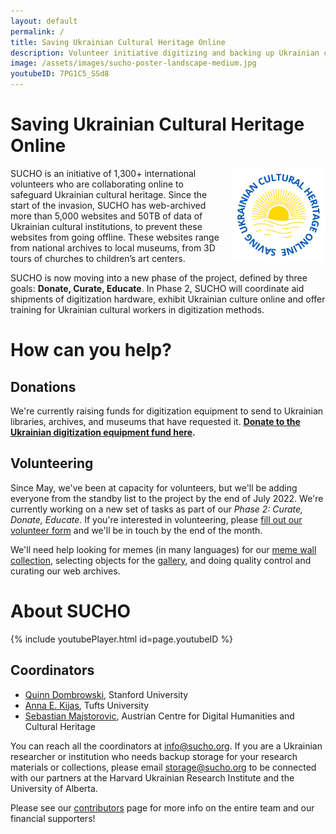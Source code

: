 ```yaml
---
layout: default
permalink: /
title: Saving Ukrainian Cultural Heritage Online
description: Volunteer initiative digitizing and backing up Ukrainian culture.
image: /assets/images/sucho-poster-landscape-medium.jpg
youtubeID: 7PG1C5_SSd8
---
```


# Saving Ukrainian Cultural Heritage Online

<img src="/assets/images/sucho-logo.png" width="150px" style="float:right; margin-left: 10px;" title="Saving Ukrainian Cultural Heritage Online">

SUCHO is an initiative of 1,300+ international volunteers who are collaborating online to safeguard Ukrainian cultural heritage. Since the start of the invasion, SUCHO has web-archived more than 5,000 websites and 50TB of data of Ukrainian cultural institutions, to prevent these websites from going offline. These websites range from national archives to local museums, from 3D tours of churches to children’s art centers.

SUCHO is now moving into a new phase of the project, defined by three goals: **Donate, Curate, Educate**. In Phase 2, SUCHO will coordinate aid shipments of digitization hardware, exhibit Ukrainian culture online and offer training for Ukrainian cultural workers in digitization methods.

# How can you help?

## Donations
We're currently raising funds for digitization equipment to send to Ukrainian libraries, archives, and museums that have requested it. **[Donate to the Ukrainian digitization equipment fund here](https://opencollective.com/sucho/projects/equipment).**

## Volunteering 
Since May, we've been at capacity for volunteers, but we'll be adding everyone from the standby list to the project by the end of July 2022. We're currently working on a new set of tasks as part of our *Phase 2: Curate, Donate, Educate*. If you're interested in volunteering, please [fill out our volunteer form](https://docs.google.com/forms/d/e/1FAIpQLSc6KbhtEOI8zKsQmKT_waE1XlYEF1E6t-HzJ7Gc1EBfMvMg_A/viewform) and we'll be in touch by the end of the month. 

We'll need help looking for memes (in many languages) for our [meme wall collection](http://memes.sucho.org/), selecting objects for the [gallery](https://gallery.sucho.org/), and doing quality control and curating our web archives.

# About SUCHO

{% include youtubePlayer.html id=page.youtubeID %}


## Coordinators
- [Quinn Dombrowski](https://twitter.com/quinnanya), Stanford University
- [Anna E. Kijas](https://twitter.com/anna_kijas), Tufts University
- [Sebastian Majstorovic](https://twitter.com/storytracer), Austrian Centre for Digital Humanities and Cultural Heritage

You can reach all the coordinators at [info@sucho.org](mailto:info@sucho.org). If you are a Ukrainian researcher or institution who needs backup storage for your research materials or collections, please email [storage@sucho.org](mailto:storage@sucho.org) to be connected with our partners at the Harvard Ukrainian Research Institute and the University of Alberta.

Please see our [contributors](/contributors) page for more info on the entire team and our financial supporters!
